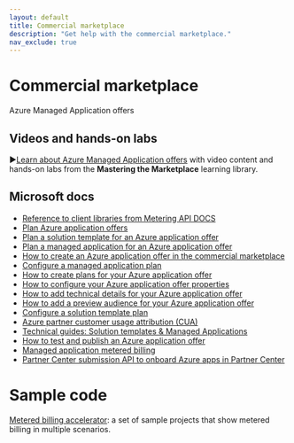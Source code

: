 ```yaml
---
layout: default
title: Commercial marketplace
description: "Get help with the commercial marketplace."
nav_exclude: true
---
```


# Commercial marketplace
Azure Managed Application offers

## Videos and hands-on labs

▶️[Learn about Azure Managed Application offers](https://aka.ms/Mastering-the-Marketplace/ama) with video content and hands-on labs from the **Mastering the Marketplace** learning library.

## Microsoft docs

* [Reference to client libraries from Metering API DOCS](https://docs.microsoft.com/azure/marketplace/partner-center-portal/marketplace-metering-service-apis)
* [Plan Azure application offers](https://docs.microsoft.com/azure/marketplace/plan-azure-application-offer)
* [Plan a solution template for an Azure application offer](https://docs.microsoft.com/azure/marketplace/plan-azure-app-solution-template)
* [Plan a managed application for an Azure application offer](https://docs.microsoft.com/azure/marketplace/plan-azure-app-managed-app)
* [How to create an Azure application offer in the commercial marketplace](https://docs.microsoft.com/azure/marketplace/create-new-azure-apps-offer)
* [Configure a managed application plan](https://docs.microsoft.com/azure/marketplace/create-new-azure-apps-offer-managed)
* [How to create plans for your Azure application offer](https://docs.microsoft.com/azure/marketplace/create-new-azure-apps-offer-plans)
* [How to configure your Azure application offer properties](https://docs.microsoft.com/azure/marketplace/create-new-azure-apps-offer-properties)
* [How to add technical details for your Azure application offer](https://docs.microsoft.com/azure/marketplace/create-new-azure-apps-offer-technical)
* [How to add a preview audience for your Azure application offer](https://docs.microsoft.com/azure/marketplace/create-new-azure-apps-offer-preview)
* [Configure a solution template plan](https://docs.microsoft.com/azure/marketplace/create-new-azure-apps-offer-solution)
* [Azure partner customer usage attribution (CUA)](https://docs.microsoft.com/azure/marketplace/azure-partner-customer-usage-attribution)
* [Technical guides: Solution templates & Managed Applications](https://assetsprod.microsoft.com/mpn/azure-apps-and-managed-applications.pptx)
* [How to test and publish an Azure application offer](https://docs.microsoft.com/azure/marketplace/create-new-azure-apps-offer-test-publish)
* [Managed application metered billing](https://docs.microsoft.com/azure/marketplace/partner-center-portal/azure-app-metered-billing)
* [Partner Center submission API to onboard Azure apps in Partner Center](https://docs.microsoft.com/azure/marketplace/partner-center-portal/azure-app-apis)

# Sample code

[Metered billing accelerator](https://github.com/microsoft/metered-billing-accelerator): a set of sample projects that show metered billing in multiple scenarios.
